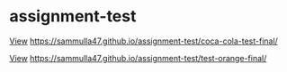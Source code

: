 # assignment-test

<a href="https://sammulla47.github.io/assignment-test/coca-cola-test-final">View</a>
https://sammulla47.github.io/assignment-test/coca-cola-test-final/

<a href="https://sammulla47.github.io/assignment-test/test-orange-final">View</a>
https://sammulla47.github.io/assignment-test/test-orange-final/

